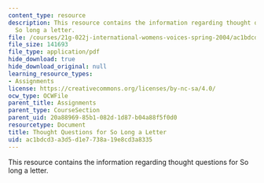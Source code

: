 ```yaml
---
content_type: resource
description: This resource contains the information regarding thought questions for
  So long a letter.
file: /courses/21g-022j-international-womens-voices-spring-2004/ac1bdcd3a3d5d1e7738a19e8cd3a8335_MIT21G_022JS04_f_so.pdf
file_size: 141693
file_type: application/pdf
hide_download: true
hide_download_original: null
learning_resource_types:
- Assignments
license: https://creativecommons.org/licenses/by-nc-sa/4.0/
ocw_type: OCWFile
parent_title: Assignments
parent_type: CourseSection
parent_uid: 20a88969-85b1-082d-1d87-b04a88f5f0d0
resourcetype: Document
title: Thought Questions for So Long a Letter
uid: ac1bdcd3-a3d5-d1e7-738a-19e8cd3a8335
---
```

This resource contains the information regarding thought questions for So long a letter.
